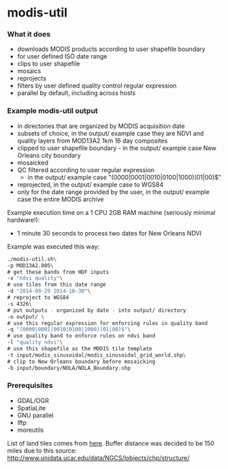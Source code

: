 # modis-util

### What it does

* downloads MODIS products according to user shapefile boundary
* for user defined ISO date range
* clips to user shapefile
* mosaics
* reprojects
* filters by user defined quality control regular expression
* parallel by default, including across hosts

### Example modis-util output

  * in directories that are organized by MODIS acquisition date
  * subsets of choice, in the output/ example case they are NDVI and quality layers from MOD13A2 1km 16 day composites
  * clipped to user shapefile boundary - in the output/ example case New Orleans city boundary
  * mosaicked 
  * QC filtered according to user regular expression
    * in the output/ example case "(0000|0001|0010|0100|1000)(01|00)$"
  * reprojected, in the output/ example case to WGS84 
  * only for the date range provided by the user, in the output/ example case the entire MODIS archive

Example execution time on a 1 CPU 2GB RAM machine (seriously minimal hardware!):

* 1 minute 30 seconds to process two dates for New Orleans NDVI

Example was executed this way:

```bash
./modis-util.sh\
-p MOD13A2.005\
# get these bands from HDF inputs
-x "ndvi quality"\
# use tiles from this date range
-d "2014-09-29 2014-10-30"\
# reproject to WGS84
-s 4326\
# put outputs - organized by date - into output/ directory
-o output/ \
# use this regular expression for enforcing rules in quality band
-q "(0000|0001|0010|0100|1000)(01|00)$"\
# use quality band to enforce rules on ndvi band
-l "quality ndvi"\
# use this shapefile as the MODIS tile template
-t input/modis_sinusoidal/modis_sinusoidal_grid_world.shp\
# clip to New Orleans boundary before mosaicking
-b input/boundary/NOLA/NOLA_Boundary.shp
```


### Prerequisites

* GDAL/OGR
* SpatiaLite
* GNU parallel
* lftp
* moreutils

List of land tiles comes from [here](https://nsidc.org/data/docs/daac/mod10_modis_snow/sinusoidal_tile_coordinates.html).
Buffer distance was decided to be 150 miles due to this source: http://www.unidata.ucar.edu/data/NGCS/lobjects/chp/structure/
